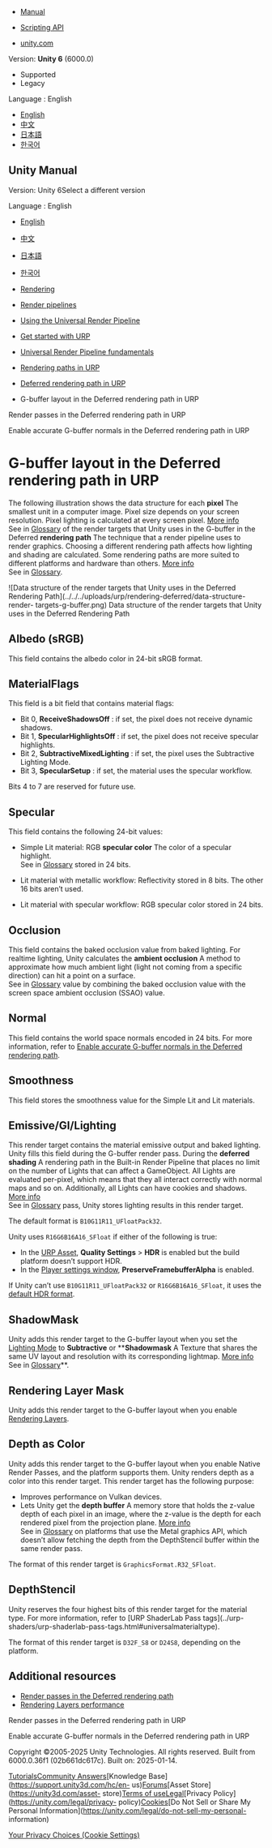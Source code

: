 [](https://docs.unity3d.com)

  * [Manual](../Manual/index.html)
  * [Scripting API](../ScriptReference/index.html)

  * [unity.com](https://unity.com/)

Version: **Unity 6** (6000.0)

  * Supported
  * Legacy

Language : English

  * [English](/Manual/urp/rendering/g-buffer-layout.html)
  * [中文](/cn/current/Manual/urp/rendering/g-buffer-layout.html)
  * [日本語](/ja/current/Manual/urp/rendering/g-buffer-layout.html)
  * [한국어](/kr/current/Manual/urp/rendering/g-buffer-layout.html)

[](https://docs.unity3d.com)

## Unity Manual

Version: Unity 6Select a different version

Language : English

  * [English](/Manual/urp/rendering/g-buffer-layout.html)
  * [中文](/cn/current/Manual/urp/rendering/g-buffer-layout.html)
  * [日本語](/ja/current/Manual/urp/rendering/g-buffer-layout.html)
  * [한국어](/kr/current/Manual/urp/rendering/g-buffer-layout.html)

  * [Rendering](../../rendering-and-post-processing.html)
  * [Render pipelines](../../render-pipelines.html)
  * [Using the Universal Render Pipeline](../../universal-render-pipeline.html)
  * [Get started with URP](../../urp/introduction-landing.html)
  * [Universal Render Pipeline fundamentals](../../urp/urp-concepts.html)
  * [Rendering paths in URP](../../urp/rendering-paths-landing.html)
  * [Deferred rendering path in URP](../../urp/rendering/deferred-rendering-path-landing.html)
  * G-buffer layout in the Deferred rendering path in URP

[](../../urp/rendering/render-passes-deferred.html)

Render passes in the Deferred rendering path in URP

[](../../urp/rendering/accurate-g-buffer-normals.html)

Enable accurate G-buffer normals in the Deferred rendering path in URP

# G-buffer layout in the Deferred rendering path in URP

The following illustration shows the data structure for each **pixel** The
smallest unit in a computer image. Pixel size depends on your screen
resolution. Pixel lighting is calculated at every screen pixel. [More
info](../../ShadowPerformance.html)  
See in [Glossary](../../Glossary.html#pixel) of the render targets that Unity
uses in the G-buffer in the Deferred **rendering path** The technique that a
render pipeline uses to render graphics. Choosing a different rendering path
affects how lighting and shading are calculated. Some rendering paths are more
suited to different platforms and hardware than others. [More
info](../../RenderingPaths.html)  
See in [Glossary](../../Glossary.html#RenderingPath).

![Data structure of the render targets that Unity uses in the Deferred
Rendering Path](../../../uploads/urp/rendering-deferred/data-structure-render-
targets-g-buffer.png) Data structure of the render targets that Unity uses in
the Deferred Rendering Path

## Albedo (sRGB)

This field contains the albedo color in 24-bit sRGB format.

## MaterialFlags

This field is a bit field that contains material flags:

  * Bit 0, **ReceiveShadowsOff** : if set, the pixel does not receive dynamic shadows.
  * Bit 1, **SpecularHighlightsOff** : if set, the pixel does not receive specular highlights.
  * Bit 2, **SubtractiveMixedLighting** : if set, the pixel uses the Subtractive Lighting Mode.
  * Bit 3, **SpecularSetup** : if set, the material uses the specular workflow.

Bits 4 to 7 are reserved for future use.

## Specular

This field contains the following 24-bit values:

  * Simple Lit material: RGB **specular color** The color of a specular highlight.  
See in [Glossary](../../Glossary.html#specularcolor) stored in 24 bits.

  * Lit material with metallic workflow: Reflectivity stored in 8 bits. The other 16 bits aren’t used.
  * Lit material with specular workflow: RGB specular color stored in 24 bits.

## Occlusion

This field contains the baked occlusion value from baked lighting. For
realtime lighting, Unity calculates the **ambient occlusion** A method to
approximate how much ambient light (light not coming from a specific
direction) can hit a point on a surface.  
See in [Glossary](../../Glossary.html#Ambientocclusion) value by combining the
baked occlusion value with the screen space ambient occlusion (SSAO) value.

## Normal

This field contains the world space normals encoded in 24 bits. For more
information, refer to [Enable accurate G-buffer normals in the Deferred
rendering path](accurate-g-buffer-normals.html).

## Smoothness

This field stores the smoothness value for the Simple Lit and Lit materials.

## Emissive/GI/Lighting

This render target contains the material emissive output and baked lighting.
Unity fills this field during the G-buffer render pass. During the **deferred
shading** A rendering path in the Built-in Render Pipeline that places no
limit on the number of Lights that can affect a GameObject. All Lights are
evaluated per-pixel, which means that they all interact correctly with normal
maps and so on. Additionally, all Lights can have cookies and shadows. [More
info](../../RenderTech-DeferredShading.html)  
See in [Glossary](../../Glossary.html#Deferredshading) pass, Unity stores
lighting results in this render target.

The default format is `B10G11R11_UFloatPack32`.

Unity uses `R16G6B16A16_SFloat` if either of the following is true:

  * In the [URP Asset](../universalrp-asset.html#quality), **Quality Settings** > **HDR** is enabled but the build platform doesn’t support HDR.
  * In the [Player settings window](../../class-PlayerSettings.html), **PreserveFramebufferAlpha** is enabled.

If Unity can’t use `B10G11R11_UFloatPack32` or `R16G6B16A16_SFloat`, it uses
the [default HDR
format](https://docs.unity3d.com/ScriptReference/Experimental.Rendering.DefaultFormat.HDR.html).

## ShadowMask

Unity adds this render target to the G-buffer layout when you set the
[Lighting Mode](../../lighting-mode.html) to **Subtractive** or
****Shadowmask** A Texture that shares the same UV layout and resolution with
its corresponding lightmap. [More info](../../lighting-mode.html#shadowmask)  
See in [Glossary](../../Glossary.html#Shadowmask)**.

## Rendering Layer Mask

Unity adds this render target to the G-buffer layout when you enable
[Rendering Layers](../features/rendering-layers.html).

## Depth as Color

Unity adds this render target to the G-buffer layout when you enable Native
Render Passes, and the platform supports them. Unity renders depth as a color
into this render target. This render target has the following purpose:

  * Improves performance on Vulkan devices.
  * Lets Unity get the **depth buffer** A memory store that holds the z-value depth of each pixel in an image, where the z-value is the depth for each rendered pixel from the projection plane. [More info](../../class-RenderTexture.html)  
See in [Glossary](../../Glossary.html#depthbuffer) on platforms that use the
Metal graphics API, which doesn’t allow fetching the depth from the
DepthStencil buffer within the same render pass.

The format of this render target is `GraphicsFormat.R32_SFloat`.

## DepthStencil

Unity reserves the four highest bits of this render target for the material
type. For more information, refer to [URP ShaderLab Pass tags](../urp-
shaders/urp-shaderlab-pass-tags.html#universalmaterialtype).

The format of this render target is `D32F_S8` or `D24S8`, depending on the
platform.

## Additional resources

  * [Render passes in the Deferred rendering path](render-passes-deferred.html)
  * [Rendering Layers performance](../features/rendering-layers-introduction.html#performance)

[](../../urp/rendering/render-passes-deferred.html)

Render passes in the Deferred rendering path in URP

[](../../urp/rendering/accurate-g-buffer-normals.html)

Enable accurate G-buffer normals in the Deferred rendering path in URP

Copyright ©2005-2025 Unity Technologies. All rights reserved. Built from
6000.0.36f1 (02b661dc617c). Built on: 2025-01-14.

[Tutorials](https://learn.unity.com/)[Community
Answers](https://answers.unity3d.com)[Knowledge
Base](https://support.unity3d.com/hc/en-
us)[Forums](https://forum.unity3d.com)[Asset Store](https://unity3d.com/asset-
store)[Terms of
use](https://docs.unity3d.com/Manual/TermsOfUse.html)[Legal](https://unity.com/legal)[Privacy
Policy](https://unity.com/legal/privacy-
policy)[Cookies](https://unity.com/legal/cookie-policy)[Do Not Sell or Share
My Personal Information](https://unity.com/legal/do-not-sell-my-personal-
information)

[Your Privacy Choices (Cookie Settings)](javascript:void\(0\);)

